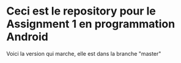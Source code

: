 # Ceci est le repository pour le Assignment 1 en programmation Android

Voici la version qui marche, elle est dans la branche "master"

